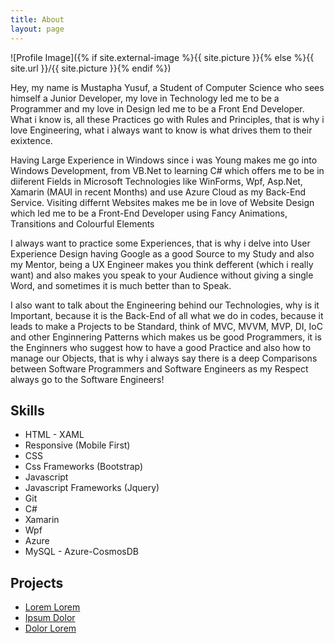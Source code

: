 ```yaml
---
title: About
layout: page
---
```

![Profile Image]({% if site.external-image %}{{ site.picture }}{% else %}{{ site.url }}/{{ site.picture }}{% endif %})

<p>Hey, my name is Mustapha Yusuf, a Student of Computer Science who sees himself a Junior Developer, my love in Technology led me to be a Programmer and my love in Design led me to be a Front End Developer. What i know is, all these Practices go with Rules and Principles, that is why i love Engineering, what i always want to know is what drives them to their exixtence.</p>

<p>Having Large Experience in Windows since i was Young makes me go into Windows Development, from VB.Net to learning C# which offers me to be in diiferent Fields in Microsoft Technologies like WinForms, Wpf, Asp.Net, Xamarin (MAUI in recent Months) and use Azure Cloud as my Back-End Service. Visiting differnt Websites makes me be in love of Website Design which led me to be a Front-End Developer using Fancy Animations, Transitions and Colourful Elements</p>

<p>I always want to practice some Experiences, that is why i delve into User Experience Design having Google as a good Source to my Study and also my Mentor, being a UX Engineer makes you think defferent (which i really want) and also makes you speak to your Audience without giving a single Word, and sometimes it is much better than to Speak.</p>

<p>I also want to talk about the Engineering behind our Technologies, why is it Important, because it is the Back-End of all what we do in codes, because it leads to make a Projects to be Standard, think of MVC, MVVM, MVP, DI, IoC and other Enginnering Patterns which makes us be good Programmers, it is the Enginners who suggest how to have a good Practice and also how to manage our Objects, that is why i always say there is a deep Comparisons between Software Programmers and Software Engineers as my Respect always go to the Software Engineers!</p>
<h2>Skills</h2>
<ul class="skill-list">
	<li>HTML - XAML</li>
	<li>Responsive (Mobile First)</li>
	<li>CSS</li>
	<li>Css Frameworks (Bootstrap)</li>
	<li>Javascript</li>
	<li>Javascript Frameworks (Jquery)</li>
	<li>Git</li>
	<li>C#</li>
	<li>Xamarin</li>
	<li>Wpf</li>
	<li>Azure</li>
	<li>MySQL - Azure-CosmosDB</li>
</ul>

<h2>Projects</h2>

<ul>
	<li><a href="https://github.com/">Lorem Lorem</a></li>
	<li><a href="https://github.com/">Ipsum Dolor</a></li>
	<li><a href="https://github.com/">Dolor Lorem</a></li>
</ul>
